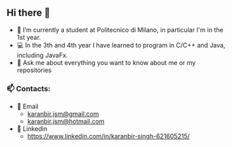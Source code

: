## Hi there 👋

- 🔭 I’m currently a student at Politecnico di Milano, in particular I'm in the 1st year.
- 💻 In the 3th and 4th year I have learned to program in C/C++ and Java, including JavaFx.
- 💬 Ask me about everything you want to know about me or my repositories
### 📫 Contacts:
- 📧 Email
    -  karanbir.jsm@gmail.com
    -  karanbir.jsm@hotmail.com
- 📮 Linkedin
    - https://www.linkedin.com/in/karanbir-singh-621605215/ 


